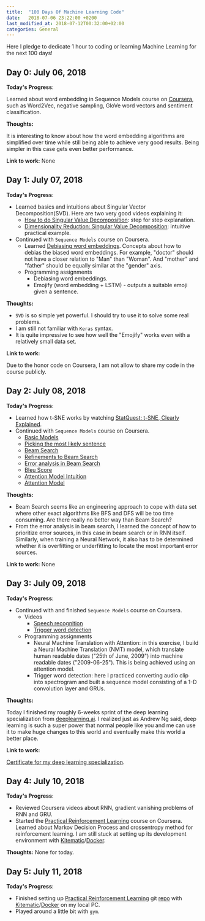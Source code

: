 ```yaml
---
title:  "100 Days Of Machine Learning Code"
date:   2018-07-06 23:22:00 +0200
last_modified_at: 2018-07-12T00:32:00+02:00 
categories: General 
---
```

Here I pledge to dedicate 1 hour to coding or learning Machine Learning for the next 100 days!

## Day 0: July 06, 2018 

**Today's Progress**: 

Learned about word embedding in Sequence Models course on [Coursera](https://www.coursera.org), such as Word2Vec, negative sampling, GloVe word vectors and sentiment classification.

**Thoughts:** 

It is interesting to know about how the word embedding algorithms are simplified over time while still being able to achieve very good results. Being simpler in this case gets even better performance.

**Link to work:** None 

## Day 1: July 07, 2018 

**Today's Progress**: 
* Learned basics and intuitions about Singular Vector Decomposition(SVD). Here are two very good videos explaining it:
    * [How to do Singular Value Decomposition](https://www.youtube.com/watch?v=EfZsEFhHcNM): step for step explanation.
    * [Dimensionality Reduction: Singular Value Decomposition](https://www.youtube.com/watch?v=P5mlg91as1c): intuitive practical example.
* Continued with `Sequence Models` course on Coursera.
    * Learned [Debiasing word embeddings](https://www.coursera.org/lecture/nlp-sequence-models/debiasing-word-embeddings-zHASj). Concepts about how to debias the biased word embeddings. For example, "doctor" should not have a closer relation to "Man" than "Woman". And "mother" and "father" should be equally similar at the "gender" axis.
    * Programming assignments
        * Debiasing word embeddings.
        * Emojify (word embedding + LSTM) - outputs a suitable emoji given a sentence. 

**Thoughts:** 
* `SVD` is so simple yet powerful. I should try to use it to solve some real problems.
* I am still not familiar with `Keras` syntax. 
* It is quite impressive to see how well the "Emojify" works even with a relatively small data set.

**Link to work:** 

Due to the honor code on Coursera, I am not allow to share my code in the course publicly. 

## Day 2: July 08, 2018 

**Today's Progress**: 
* Learned how t-SNE works by watching [StatQuest: t-SNE, Clearly Explained](https://www.youtube.com/watch?v=NEaUSP4YerM).
* Continued with `Sequence Models` course on Coursera.
    * [Basic Models](https://www.youtube.com/watch?v=JNyDLARW9x4)
    * [Picking the most likely sentence](https://www.youtube.com/watch?v=xfplLFXsdjc)
    * [Beam Search](https://www.youtube.com/watch?v=RLWuzLLSIgw)
    * [Refinements to Beam Search](https://www.youtube.com/watch?v=gb__z7LlN_4)
    * [Error analysis in Beam Search](https://www.youtube.com/watch?v=gGw_YS7qCdg)
    * [Bleu Score](https://www.youtube.com/watch?v=DejHQYAGb7Q)
    * [Attention Model Intuition](https://www.youtube.com/watch?v=SysgYptB198)
    * [Attention Model](https://www.youtube.com/watch?v=quoGRI-1l0A)

**Thoughts:** 
* Beam Search seems like an engineering approach to cope with data set where other exact algorithms like BFS and DFS will be too time consuming. Are there really no better way than Beam Search?
* From the error analysis in beam search, I learned the concept of how to prioritize error sources, in this case in beam search or in RNN itself. Similarly, when training a Neural Network, it also has to be determined whether it is overfitting or underfitting to locate the most important error sources.

**Link to work:** None

## Day 3: July 09, 2018 

**Today's Progress**: 
* Continued with and finished `Sequence Models` course on Coursera.
    * Videos
        * [Speech recognition](https://www.youtube.com/watch?v=Bl2rca9HPRM)
        * [Trigger word detection](https://www.youtube.com/watch?v=KofGXJhbXBc&feature=youtu.be)
    * Programming assignments
        * Neural Machine Translation with Attention: in this exercise, I build a Neural Machine Translation (NMT) model, which translate human readable dates ("25th of June, 2009") into machine readable dates ("2009-06-25"). This is being achieved using an attention model.
        * Trigger word detection: here I practiced converting audio clip into spectrogram and built a sequence model consisting of a 1-D convolution layer and GRUs.

**Thoughts:** 

Today I finished my roughly 6-weeks sprint of the deep learning specialization from [deeplearning.ai](https://www.deeplearning.ai/). I realized just as Andrew Ng said, deep learning is such a super power that normal people like you and me can use it to make huge changes to this world and eventually make this world a better place. 


**Link to work:** 

[Certificate for my deep learning specialization](https://www.coursera.org/account/accomplishments/specialization/R4Z7GGNP8LEF).

## Day 4: July 10, 2018 

**Today's Progress**: 
* Reviewed Coursera videos about RNN, gradient vanishing problems of RNN and GRU.
* Started the [Practical Reinforcement Learning](https://www.coursera.org/learn/practical-rl) course on Coursera. Learned about Markov Decision Process and crossentropy method for reinforcement learning. I am still stuck at setting up its development environment with [Kitematic][Kitematic]/[Docker][Docker].

[Kitematic]: https://kitematic.com/
[Docker]: https://www.docker.com/

**Thoughts:** None for today.

## Day 5: July 11, 2018 

**Today's Progress**: 
* Finished setting up [Practical Reinforcement Learning](https://www.coursera.org/learn/practical-rl) git [repo](https://github.com/Maverobot/Practical_RL) with [Kitematic][Kitematic]/[Docker][Docker] on my local PC.
* Played around a little bit with `gym`.
